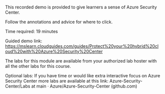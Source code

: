 This recorded demo is provided to give learners a sense of Azure Security Center.

Follow the annotations and advice for where to click.

Time required: 19 minutes
  
Guided demo link: https://mslearn.cloudguides.com/guides/Protect%20your%20hybrid%20cloud%20with%20Azure%20Security%20Center

The labs for this module are available from your authorized lab hoster with all the other labs for this course.

Optional labs:
If you have time or would like extra interactive focus on Azure Security Center more labs are available at this link:
Azure-Security-Center/Labs at main · Azure/Azure-Security-Center (github.com)

